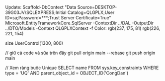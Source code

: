Update: Scaffold-DbContext "Data Source=DESKTOP-39G03JV\SQLEXPRESS;Initial Catalog=QLGPLX;User ID=sa;Password=***;Trust Server Certificate=True" Microsoft.EntityFrameworkCore.SqlServer -ContextDir ../DAL -OutputDir ../DTO/Models -Context QLGPLXContext -f
Color: rgb(237, 175, 81) rgb(226, 221, 154)

size UserControl(1300, 800)

// giữ cả code và sửa trên đây
git pull origin main --rebase
git push origin main

// Xem ràng buộc Unique
  SELECT name 
  FROM sys.key_constraints 
  WHERE type = 'UQ' AND parent_object_id = OBJECT_ID('CongDan')

